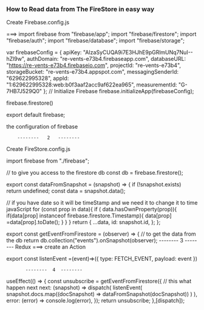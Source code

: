 ### How to Read data from The FireStore in easy way

Create Firebase.config.js

===>
import firebase from "firebase/app";
import "firebase/firestore";
import "firebase/auth";
import "firebase/database";
import "firebase/storage";


var firebaseConfig = {
    apiKey: "AIzaSyCUQA9i7E3HJhE9pGRlmUNq7NuI--hZl9w",
    authDomain: "re-vents-e73b4.firebaseapp.com",
    databaseURL: "https://re-vents-e73b4.firebaseio.com",
    projectId: "re-vents-e73b4",
    storageBucket: "re-vents-e73b4.appspot.com",
    messagingSenderId: "629622995328",
    appId: "1:629622995328:web:b0f3aaf2acc9af622ea965",
    measurementId: "G-7HB7J529Q0"
};
  // Initialize Firebase
firebase.initializeApp(firebaseConfig);

firebase.firestore()

export default firebase;

the configuration of firebase

        --------   2   --------

Create FireStore.config.js

import firebase from "./firebase";

// to give you access to the firestore db
const db = firebase.firestore();

export const dataFromSnapshot = (snapshot) => {
  if (!snapshot.exists) return undefined;
  const data = snapshot.data();

  // if you have date so it will be timeStamp and we need it to change it to time javaScript
    for (const prop in data){
        if ( data.hasOwnProperty(prop)){
            if(data[prop] instanceof firebase.firestore.Timestamp){
                data[prop] =data[prop].toDate();
            }
        }
    }
  return {
    ...data,
    id: snapshot.id,
};
};

export const getEventFromFirestore = (observer) => {
  // to get the data from the db
return db.collection("events").onSnapshot(observer);
           --------  3  --------
           Redux ===> create an Action

export const listenEvent =(event)=>({
    type: FETCH_EVENT,
    payload: event
})



           --------  4  --------
useEffect(() => {
    const unsubscribe = getEventFromFirestore({
      // this what happen next
      next: (snapshot) =>
        dispatch(
          listenEvent(
            snapshot.docs.map((docSnapshot) => dataFromSnapshot(docSnapshot))
          )
        ),
      error: (error) => console.log(error),
    });
    return unsubscribe;
  },[dispatch]);


